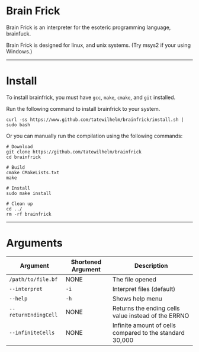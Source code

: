 # Brain Frick

Brain Frick is an interpreter for the esoteric programming language, brainfuck.

Brain Frick is designed for linux, and unix systems. (Try msys2 if your using Windows.)

---

# Install

To install brainfrick, you must have `gcc`, `make`, `cmake`, and `git` installed.

Run the following command to install brainfrick to your system.

```
curl -ss https://www.github.com/tatewilhelm/brainfrick/install.sh | sudo bash
```

Or you can manually run the compilation using the following commands:

```
# Download
git clone https://github.com/tatewilhelm/brainfrick
cd brainfrick

# Build
cmake CMakeLists.txt
make

# Install
sudo make install

# Clean up
cd ../
rm -rf brainfrick
```
---

# Arguments

| Argument                    | Shortened Argument    | Description                                              |
| --------------------------- | --------------------- | -------------------------------------------------------- |
| `/path/to/file.bf`          | NONE                  | The file opened                                          |
| `--interpret`               | `-i`                  | Interpret files (default)                                |      
| `--help`                    | `-h`                  | Shows help menu                                          |
| `--returnEndingCell`        | NONE                  | Returns the ending cells value instead of the ERRNO      |
| `--infiniteCells`           | NONE                  | Infinite amount of cells compared to the standard 30,000 |
